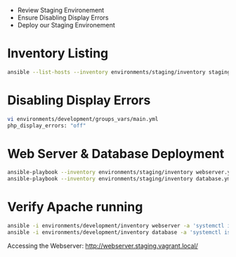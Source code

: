 * Review Staging Environement
* Ensure Disabling Display Errors
* Deploy our Staging Environement

# Inventory Listing

```bash
ansible --list-hosts --inventory environments/staging/inventory staging
```

# Disabling Display Errors

```bash
vi environments/development/groups_vars/main.yml
php_display_errors: "off"
```

# Web Server & Database Deployment

```bash
ansible-playbook --inventory environments/staging/inventory webserver.yml
ansible-playbook --inventory environments/staging/inventory database.yml
```

# Verify Apache running

```bash
ansible -i environments/development/inventory webserver -a 'systemctl is-active httpd'
ansible -i environments/development/inventory database -a 'systemctl is-active mariadb'
```

Accessing the Webserver: http://webserver.staging.vagrant.local/
